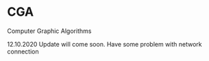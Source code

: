 # CGA
Computer Graphic Algorithms

12.10.2020
Update will come soon. Have some problem with network connection

